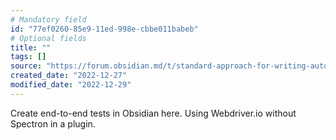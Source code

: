 ```yaml
---
# Mandatory field
id: "77ef0260-85e9-11ed-998e-cbbe011babeb"
# Optional fields
title: ""
tags: []
source: "https://forum.obsidian.md/t/standard-approach-for-writing-automated-end-to-end-tests-for-plugins/31535"
created_date: "2022-12-27"
modified_date: "2022-12-29"
---
```

Create end-to-end tests in Obsidian here. Using Webdriver.io without Spectron in a plugin.